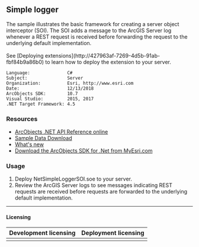 ## Simple logger

  <div xmlns="http://www.w3.org/1999/xhtml">The sample illustrates the basic framework for creating a server object interceptor (SOI). The SOI adds a message to the ArcGIS Server log whenever a REST request is received before forwarding the request to the underlying default implementation.</div>
  <div xmlns="http://www.w3.org/1999/xhtml"> </div>
  <div xmlns="http://www.w3.org/1999/xhtml">See [Deploying extensions](http://427963af-7269-4d5b-91ab-fbf84b9a86b0) to learn how to deploy the extension to your server.</div>  


<!-- TODO: Fill this section below with metadata about this sample-->
```
Language:              C#
Subject:               Server
Organization:          Esri, http://www.esri.com
Date:                  12/13/2018
ArcObjects SDK:        10.7
Visual Studio:         2015, 2017
.NET Target Framework: 4.5
```

### Resources

* [ArcObjects .NET API Reference online](http://desktop.arcgis.com/en/arcobjects/latest/net/webframe.htm)  
* [Sample Data Download](../../releases)  
* [What's new](http://desktop.arcgis.com/en/arcobjects/latest/net/webframe.htm#91cabc68-2271-400a-8ff9-c7fb25108546.htm)  
* [Download the ArcObjects SDK for .Net from MyEsri.com](https://my.esri.com/)  

### Usage
1. Deploy NetSimpleLoggerSOI.soe to your server.  
1. Review the ArcGIS Server logs to see messages indicating REST requests are received before requests are forwarded to the underlying default implementation.  









---------------------------------

#### Licensing  
| Development licensing | Deployment licensing | 
| ------------- | ------------- | 
|  |  |  


